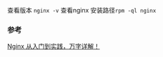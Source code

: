 
查看版本 `nginx -v`
查看nginx 安装路径`rpm -ql nginx`


### 参考

[Nginx 从入门到实践，万字详解！](https://juejin.cn/post/6844904144235413512)